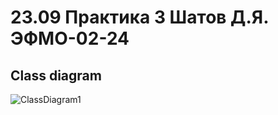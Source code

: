 # 23.09 Практика 3 Шатов Д.Я. ЭФМО-02-24  
## Class diagram  
![ClassDiagram1](https://github.com/user-attachments/assets/2e3cba83-a5dc-4f65-b535-df6f900760ca)
